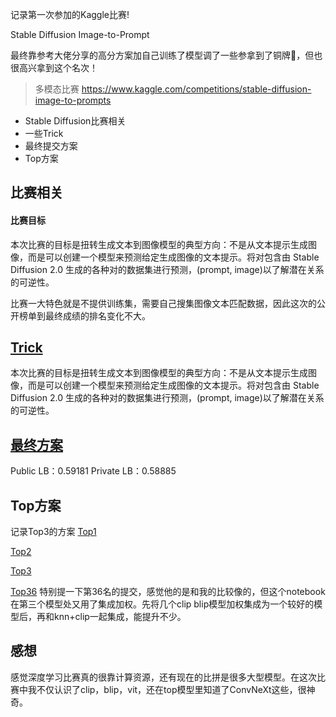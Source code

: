 记录第一次参加的Kaggle比赛!

Stable Diffusion Image-to-Prompt

最终靠参考大佬分享的高分方案加自己训练了模型调了一些参拿到了铜牌🥉，但也很高兴拿到这个名次！
>多模态比赛 https://www.kaggle.com/competitions/stable-diffusion-image-to-prompts

* Stable Diffusion比赛相关
* 一些Trick
* 最终提交方案
* Top方案


## 比赛相关
#### 比赛目标

本次比赛的目标是扭转生成文本到图像模型的典型方向：不是从文本提示生成图像，而是可以创建一个模型来预测给定生成图像的文本提示。将对包含由 Stable Diffusion 2.0 生成的各种对的数据集进行预测，(prompt, image)以了解潜在关系的可逆性。

比赛一大特色就是不提供训练集，需要自己搜集图像文本匹配数据，因此这次的公开榜单到最终成绩的排名变化不大。


## [Trick](https://github.com/huangzy2333/Kaggle/tree/main/Stable%20Diffusion/Trick)
本次比赛的目标是扭转生成文本到图像模型的典型方向：不是从文本提示生成图像，而是可以创建一个模型来预测给定生成图像的文本提示。将对包含由 Stable Diffusion 2.0 生成的各种对的数据集进行预测，(prompt, image)以了解潜在关系的可逆性。

## [最终方案](https://github.com/huangzy2333/Kaggle/blob/main/Stable%20Diffusion/sd-knnregression-clip-vit.ipynb)
Public LB：0.59181  Private LB：0.58885

## Top方案
记录Top3的方案
[Top1](https://www.kaggle.com/competitions/stable-diffusion-image-to-prompts/discussion/411237)

[Top2](https://www.kaggle.com/competitions/stable-diffusion-image-to-prompts/discussion/410606)

[Top3](https://www.kaggle.com/competitions/stable-diffusion-image-to-prompts/discussion/410686)

[Top36](https://www.kaggle.com/competitions/stable-diffusion-image-to-prompts/discussion/410609)
特别提一下第36名的提交，感觉他的是和我的比较像的，但这个notebook在第三个模型处又用了集成加权。先将几个clip blip模型加权集成为一个较好的模型后，再和knn+clip一起集成，能提升不少。


## 感想
感觉深度学习比赛真的很靠计算资源，还有现在的比拼是很多大型模型。在这次比赛中我不仅认识了clip，blip，vit，还在top模型里知道了ConvNeXt这些，很神奇。



